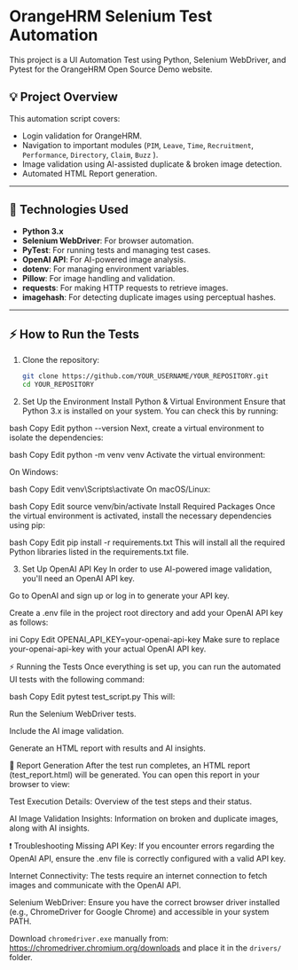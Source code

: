 # OrangeHRM Selenium Test Automation

This project is a UI Automation Test using Python, Selenium WebDriver, and Pytest for the OrangeHRM Open Source Demo website.

## 💡 Project Overview

This automation script covers:

- Login validation for OrangeHRM.
- Navigation to important modules (`PIM`, `Leave`, `Time`, `Recruitment`, `Performance`, `Directory`, `Claim`, `Buzz` ).
- Image validation using AI-assisted duplicate & broken image detection.
- Automated HTML Report generation.

---

## 🧰 Technologies Used

- **Python 3.x**
- **Selenium WebDriver**: For browser automation.
- **PyTest**: For running tests and managing test cases.
- **OpenAI API**: For AI-powered image analysis.
- **dotenv**: For managing environment variables.
- **Pillow**: For image handling and validation.
- **requests**: For making HTTP requests to retrieve images.
- **imagehash**: For detecting duplicate images using perceptual hashes.

---

## ⚡ How to Run the Tests

1. Clone the repository:
   ```bash
   git clone https://github.com/YOUR_USERNAME/YOUR_REPOSITORY.git
   cd YOUR_REPOSITORY

2. Set Up the Environment
Install Python & Virtual Environment
Ensure that Python 3.x is installed on your system. You can check this by running:

bash
Copy
Edit
python --version
Next, create a virtual environment to isolate the dependencies:

bash
Copy
Edit
python -m venv venv
Activate the virtual environment:

On Windows:

bash
Copy
Edit
venv\Scripts\activate
On macOS/Linux:

bash
Copy
Edit
source venv/bin/activate
Install Required Packages
Once the virtual environment is activated, install the necessary dependencies using pip:

bash
Copy
Edit
pip install -r requirements.txt
This will install all the required Python libraries listed in the requirements.txt file.

3. Set Up OpenAI API Key
In order to use AI-powered image validation, you'll need an OpenAI API key.

Go to OpenAI and sign up or log in to generate your API key.

Create a .env file in the project root directory and add your OpenAI API key as follows:

ini
Copy
Edit
OPENAI_API_KEY=your-openai-api-key
Make sure to replace your-openai-api-key with your actual OpenAI API key.

⚡ Running the Tests
Once everything is set up, you can run the automated UI tests with the following command:

bash
Copy
Edit
pytest test_script.py
This will:

Run the Selenium WebDriver tests.

Include the AI image validation.

Generate an HTML report with results and AI insights.

📝 Report Generation
After the test run completes, an HTML report (test_report.html) will be generated. You can open this report in your browser to view:

Test Execution Details: Overview of the test steps and their status.

AI Image Validation Insights: Information on broken and duplicate images, along with AI insights.

❗ Troubleshooting
Missing API Key: If you encounter errors regarding the OpenAI API, ensure the .env file is correctly configured with a valid API key.

Internet Connectivity: The tests require an internet connection to fetch images and communicate with the OpenAI API.

Selenium WebDriver: Ensure you have the correct browser driver installed (e.g., ChromeDriver for Google Chrome) and accessible in your system PATH.

Download `chromedriver.exe` manually from:
https://chromedriver.chromium.org/downloads
and place it in the `drivers/` folder.
